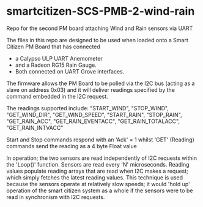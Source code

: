 # smartcitizen-SCS-PMB-2-wind-rain
Repo for the second PM board attaching Wind and Rain sensors via UART

The files in this repo are designed to be used when loaded onto a Smart Citizen PM Board that has connected 
- a Calypso ULP UART Anemometer 
- and a Radeon RG15 Rain Gauge.
- Both connected on UART Grove interfaces.

The firmware allows the PM Board to be polled via the I2C bus (acting as a slave on address 0x03) and 
it will deliver readings specified by the command embedded in the I2C request.

The readings supported include:
  "START_WIND",
	"STOP_WIND",
	"GET_WIND_DIR",
	"GET_WIND_SPEED",
	"START_RAIN",
	"STOP_RAIN",
	"GET_RAIN_ACC",
	"GET_RAIN_EVENTACC",
	"GET_RAIN_TOTALACC",
	"GET_RAIN_INTVACC"

Start and Stop commands respond with an 'Ack' = 1
whilst 'GET' (Reading) commands send the reading as a 4 byte Float value

In operation; the two sensors are read independently of I2C requests within the 'Loop()' function.
Sensors are read every 'N' microseconds.
Reading values populate reading arrays that are read when I2C makes a request; which simply fetches the latest reading values.
This technique is used because the sensors operate at relatively slow speeds; 
it would 'hold up' operation of the smart citizen system as a whole if the sensors were to be read in synchronism with I2C requests.
